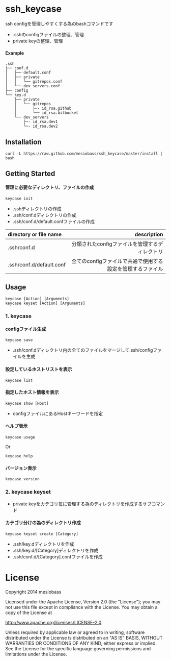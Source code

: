 ssh_keycase
===========

ssh configを管理しやすくする為のbashコマンドです

* .sshのconfigファイルの整理、管理
* private keyの整理、管理

#### Example

~~~
.ssh
├── conf.d
│   ├── default.conf
│   ├── private
│   │   └── gitrepos.conf
│   └── dev_servers.conf
├── config
└── key.d
    ├── private
    │   └── gitrepos
    │       ├─- id_rsa.github
    │       └── id_rsa.bitbucket
    └─- dev_servers
        ├─- id_rsa.dev1
        └─- id_rsa.dev2
~~~


Installation
------------
	curl -L https://raw.github.com/mesiobass/ssh_keycase/master/install | bash
	
Getting Started
---------------

#### 管理に必要なディレクトリ、ファイルの作成
~~~
keycase init
~~~

* .sshディレクトリの作成
* .ssh/conf.dディレクトリの作成
* .ssh/conf.d/default.confファイルの作成

| directory or file name  | description         |
| :---------------------- |--------------------:|
| .ssh/conf.d             | 分類されたconfigファイルを管理するディレクトリ |
| .ssh/conf.d/default.conf| 全てのconfigファイルで共通で使用する設定を管理するファイル      |

Usage
-----
	keycase [Action] [Arguments]
	keycase keyset [Action] [Arguments]
	
### 1. keycase

#### configファイル生成

~~~
keycase save
~~~

* .ssh/conf.dディレクトリ内の全てのファイルをマージして.ssh/configファイルを生成

#### 設定しているホストリストを表示

~~~
keycase list
~~~

#### 指定したホスト情報を表示

~~~
keycase show [Host]
~~~

* configファイルにあるHostキーワードを指定

#### ヘルプ表示

~~~
keycase usage
~~~

Or

~~~
keycase help
~~~

#### バージョン表示

~~~
keycase version
~~~

### 2. keycase keyset

* private keyをカテゴリ毎に管理する為のディレクトリを作成するサブコマンド

#### カテゴリ分けの為のディレクトリ作成

~~~
keycase keyset create [Category]
~~~

* .ssh/key.dディレクトリを作成
* .ssh/key.d/[Category]ディレクトリを作成
* .ssh/conf.d/[Category].confファイルを作成

License
=======

Copyright 2014 mesiobass

Licensed under the Apache License, Version 2.0 (the "License");
you may not use this file except in compliance with the License.
You may obtain a copy of the License at

http://www.apache.org/licenses/LICENSE-2.0

Unless required by applicable law or agreed to in writing, software
distributed under the License is distributed on an "AS IS" BASIS,
WITHOUT WARRANTIES OR CONDITIONS OF ANY KIND, either express or implied.
See the License for the specific language governing permissions and
limitations under the License.





